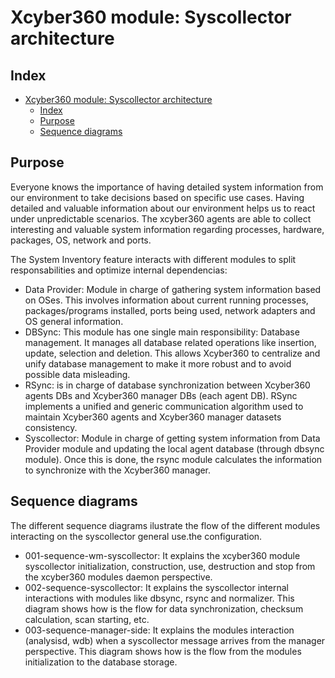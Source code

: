 

# Xcyber360 module: Syscollector architecture
## Index
- [Xcyber360 module: Syscollector architecture](#xcyber360-module-syscollector-architecture)
  - [Index](#index)
  - [Purpose](#purpose)
  - [Sequence diagrams](#sequence-diagrams)


## Purpose
Everyone knows the importance of having detailed system information from our environment to take decisions based on specific use cases. Having detailed and valuable information about our environment helps us to react under unpredictable scenarios. The xcyber360 agents are able to collect interesting and valuable system information regarding processes, hardware, packages, OS, network and ports.

The System Inventory feature interacts with different modules to split responsabilities and optimize internal dependencias:
- Data Provider: Module in charge of gathering system information based on OSes. This involves information about current running processes, packages/programs installed, ports being used, network adapters and OS general information.
- DBSync: This module has one single main responsibility: Database management. It manages all database related operations like insertion, update, selection and deletion. This allows Xcyber360 to centralize and unify database management to make it more robust and to avoid possible data misleading.
- RSync: is in charge of database synchronization between Xcyber360 agents DBs and Xcyber360  manager DBs (each agent DB). RSync implements a unified and generic communication algorithm used to maintain Xcyber360 agents and Xcyber360 manager datasets consistency.
- Syscollector: Module in charge of getting system information from Data Provider module and updating the local agent database (through dbsync module). Once this is done, the rsync module calculates the information to synchronize with the Xcyber360 manager.


## Sequence diagrams
The different sequence diagrams ilustrate the flow of the different modules interacting on the syscollector general use.the configuration.
- 001-sequence-wm-syscollector: It explains the xcyber360 module syscollector initialization, construction, use, destruction and stop from the xcyber360 modules daemon perspective.
- 002-sequence-syscollector: It explains the syscollector internal interactions with modules like dbsync, rsync and normalizer. This diagram shows how is the flow for data synchronization, checksum calculation, scan starting, etc.
- 003-sequence-manager-side: It explains the modules interaction (analysisd, wdb) when a syscollector message arrives from the manager perspective. This diagram shows how is the flow from the modules initialization to the database storage.

